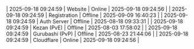 | 2025-09-18 09:24:59 | Website | Online | 2025-09-18 09:24:56 |
| 2025-09-18 09:24:59 | Registration | Offline | 2025-09-09 16:40:23 |
| 2025-09-18 09:24:59 | Auth Server | Offline | 2025-08-18 09:33:31 |
| 2025-09-18 09:24:59 | Kezan (PvE) | Offline | 2025-08-03 17:58:02 |
| 2025-09-18 09:24:59 | Gurubashi (PvP) | Offline | 2025-08-23 21:44:06 |
| 2025-09-18 09:24:59 | Cloudflare | Online | 2025-09-18 09:24:56 |
